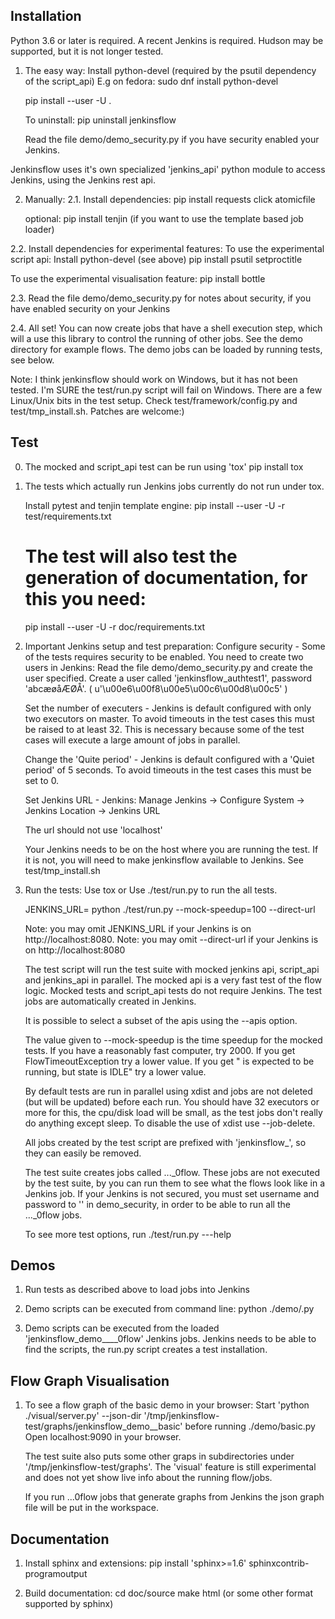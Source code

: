 Installation
------------

Python 3.6 or later is required.
A recent Jenkins is required.
Hudson may be supported, but it is not longer tested.

1. The easy way:
   Install python-devel (required by the psutil dependency of the script_api)
   E.g on fedora:
   sudo dnf install python-devel

   pip install --user -U .

   To uninstall:
   pip uninstall jenkinsflow

   Read the file demo/demo_security.py if you have security enabled your Jenkins.

Jenkinsflow uses it's own specialized 'jenkins_api' python module to access Jenkins, using the Jenkins rest api.

2. Manually:
2.1. Install dependencies:
   pip install requests click atomicfile

   optional: pip install tenjin (if you want to use the template based job loader)

2.2. Install dependencies for experimental features:
   To use the experimental script api:
     Install python-devel (see above)
     pip install psutil setproctitle

   To use the experimental visualisation feature:
     pip install bottle

2.3. Read the file demo/demo_security.py for notes about security, if you have enabled security on your Jenkins

2.4. All set! You can now create jobs that have a shell execution step, which will a use this library to control the running of other jobs.
   See the demo directory for example flows. The demo jobs can be loaded by running tests, see below.


Note: I think jenkinsflow should work on Windows, but it has not been tested.
   I'm SURE the test/run.py script will fail on Windows. There are a few Linux/Unix bits in the test setup. Check test/framework/config.py and
   test/tmp_install.sh. Patches are welcome:)


Test
----

0. The mocked and script_api test can be run using 'tox'
   pip install tox

1. The tests which actually run Jenkins jobs currently do not run under tox.

   Install pytest and tenjin template engine:
   pip install --user -U -r test/requirements.txt

   # The test will also test the generation of documentation, for this you need:
   pip install --user -U -r doc/requirements.txt


2. Important Jenkins setup and test preparation:
   Configure security -
      Some of the tests requires security to be enabled.
      You need to create two users in Jenkins:
      Read the file demo/demo_security.py and create the user specified.
      Create a user called 'jenkinsflow_authtest1', password 'abcæøåÆØÅ'. ( u'\u00e6\u00f8\u00e5\u00c6\u00d8\u00c5' )

   Set the number of executers -
      Jenkins is default configured with only two executors on master. To avoid timeouts in the test cases this must be raised to at least 32.
      This is necessary because some of the test cases will execute a large amount of jobs in parallel.

   Change the 'Quite period' -
      Jenkins is default configured with a 'Quiet period' of 5 seconds. To avoid timeouts in the test cases this must be set to 0.

   Set Jenkins URL -
     Jenkins: Manage Jenkins -> Configure System -> Jenkins Location -> Jenkins URL

     The url should not use 'localhost'

   Your Jenkins needs to be on the host where you are running the test. If it is not, you will need to make jenkinsflow available to Jenkins. See
   test/tmp_install.sh

3. Run the tests:
   Use tox
   or
   Use ./test/run.py to run the all tests.

   JENKINS_URL=<your Jenkins> python ./test/run.py --mock-speedup=100 --direct-url <non proxied url different from JENKINS_URL>

   Note: you may omit JENKINS_URL if your Jenkins is on http://localhost:8080.
   Note: you may omit --direct-url if your Jenkins is on http://localhost:8080

   The test script will run the test suite with mocked jenkins api, script_api and jenkins_api in parallel. The mocked api is a very fast test of the flow logic.
   Mocked tests and script_api tests do not require Jenkins.
   The test jobs are automatically created in Jenkins.

   It is possible to select a subset of the apis using the --apis option.

   The value given to --mock-speedup is the time speedup for the mocked tests. If you have a reasonably fast computer, try 2000.
   If you get FlowTimeoutException try a lower value.
   If you get "<job> is expected to be running, but state is IDLE" try a lower value.

   By default tests are run in parallel using xdist and jobs are not deleted (but will be updated) before each run.
   You should have 32 executors or more for this, the cpu/disk load will be small, as the test jobs don't really do anything except sleep.
   To disable the use of xdist use --job-delete.

   All jobs created by the test script are prefixed with 'jenkinsflow_', so they can easily be removed.

   The test suite creates jobs called ..._0flow. These jobs are not executed by the test suite, by you can run them to see what the flows look like in a Jenkins job.
   If your Jenkins is not secured, you must set username and password to '' in demo_security,  in order to be able to run all the ..._0flow jobs.

   To see more test options, run ./test/run.py ---help


Demos
----

1. Run tests as described above to load jobs into Jenkins

2. Demo scripts can be executed from command line:
   python ./demo/<demo>.py

3. Demo scripts can be executed from the loaded 'jenkinsflow_demo__<demo-name>__0flow' Jenkins jobs.
   Jenkins needs to be able to find the scripts, the run.py script creates a test installation.


Flow Graph Visualisation
-----------------------

1. To see a flow graph of the basic demo in your browser:
   Start 'python ./visual/server.py' --json-dir '/tmp/jenkinsflow-test/graphs/jenkinsflow_demo__basic' before running ./demo/basic.py
   Open localhost:9090 in your browser.

   The test suite also puts some other graps in subdirectories under '/tmp/jenkinsflow-test/graphs'.
   The 'visual' feature is still experimental and does not yet show live info about the running flow/jobs.

   If you run ...0flow jobs that generate graphs from Jenkins the json graph file will be put in the workspace.


Documentation
----

1. Install sphinx and extensions:
   pip install 'sphinx>=1.6' sphinxcontrib-programoutput

2. Build documentation:
   cd doc/source
   make html (or some other format supported by sphinx)
